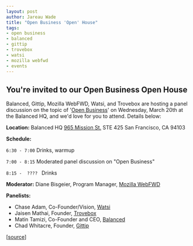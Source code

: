 ```yaml
---
layout: post
author: Jareau Wade
title: "Open Business 'Open' House"
tags:
- open business
- balanced
- gittip
- trovebox
- watsi
- mozilla webfwd
- events
---
```


## You're invited to our Open Business Open House

Balanced, Gittip, Mozilla WebFWD, Watsi, and Trovebox are hosting a panel discussion on the topic of '[Open Business](https://en.wikipedia.org/wiki/Open_business)' on Wednesday, March 20th at the Balanced HQ, and we'd love for you to attend. Details below:

**Location:** 
Balanced HQ
[965 Mission St.](https://maps.google.com/maps?q=965+mission+street+san+francisco&ie=UTF8&hq=&hnear=965+Mission+St,+San+Francisco,+California+94103&gl=us&t=m&z=16&vpsrc=0&iwloc=A)
STE 425
San Francisco, CA 94103

**Schedule:**

`6:30 - 7:00` Drinks, warmup

`7:00 - 8:15` Moderated panel discussion on "Open Business"

`8:15 -  ???? ` Drinks

**Moderator:** Diane Bisgeier, Program Manager, [Mozilla WebFWD](https://www.webfwd.org/)

**Panelists:**

 - Chase Adam, Co-Founder/Vision, [Watsi](https://watsi.org/)
 - Jaisen Mathai, Founder, [Trovebox](https://trovebox.com/)
 - Matin Tamizi, Co-Founder and CEO, [Balanced](https://www.balancedpayments.com/)
 - Chad Whitacre, Founder, [Gittip](https://www.gittip.com/)

[[source](https://github.com/balanced/balanced.github.com/issues/18)]
